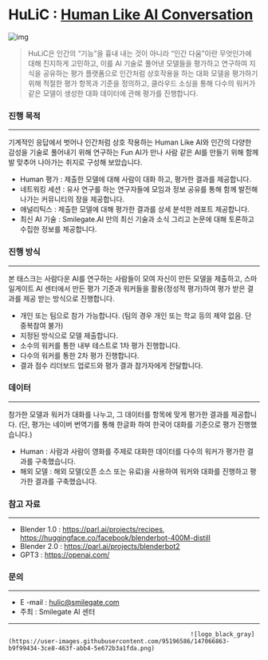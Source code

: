 # HuLiC : [Human Like AI Conversation](https://hulic.smilegate.net/) 

![img](https://user-images.githubusercontent.com/95196586/147039219-4568c0c3-2551-42ed-b150-cf9e88b91d19.jpg)


> HuLiC은 인간의 “기능”을 흉내 내는 것이 아니라 “인간 다움”이란 무엇인가에 대해 진지하게 고민하고, 이를 AI 기술로 풀어낸 모델들을 평가하고 연구하여 지식을 공유하는 평가 플랫폼으로
> 인간처럼 상호작용을 하는 대화 모델을 평가하기 위해 적절한 평가 항목과 기준을 정의하고, 클라우드 소싱을 통해 다수의 워커가 같은 모델이 생성한 대화 데이터에 관해 평가를 진행합니다.
### 진행 목적
***
기계적인 응답에서 벗어나 인간처럼 상호 작용하는 Human Like AI와 인간의 다양한 감성을 기술로 풀어내기 위해 연구하는 Fun AI가 만나 사람 같은 AI를 만들기 위해 함께 발 맞추어 나아가는 취지로 구성해 보았습니다. 

- Human 평가 : 제출한 모델에 대해 사람이 대화 하고, 평가한 결과를 제공합니다.
- 네트워킹 세션 : 유사 연구를 하는 연구자들에 모임과 정보 공유를 통해 함께 발전해 나가는 커뮤니티의 장을 제공합니다.
- 애널리틱스 : 제출한 모델에 대해 평가한 결과를 상세 분석한 레포트 제공합니다.
- 최신 AI 기술 : Smilegate.AI 만의 최신 기술과 소식 그리고 논문에 대해 토론하고 수집한 정보를 제공합니다.

### 진행 방식
***
본 태스크는 사람다운 AI를 연구하는 사람들이 모여 자신이 만든 모델을 제출하고, 스마일게이트 AI 센터에서 만든 평가 기준과 워커들을 활용(정성적 평가)하여 평가 받은 결과를 제공 받는 방식으로 진행합니다.
- 개인 또는 팀으로 참가 가능합니다. (팀의 경우 개인 또는 학교 등의 제약 없음. 단 중복참여 불가)
- 지정된 방식으로 모델 제출합니다.
- 소수의 워커를 통한 내부 테스트로 1차 평가 진행합니다.
- 다수의 워커를 통한 2차 평가 진행합니다.
- 결과 점수 리더보드 업로드와 평가 결과 참가자에게 전달합니다.

### 데이터
***
참가한 모델과 워커가 대화를 나누고, 그 데이터를 항목에 맞게 평가한 결과를 제공합니다.
(단, 평가는 네이버 번역기를 통해 한글화 하여 한국어 대화를 기준으로 평가 진행했습니다.)
- Human : 사람과 사람이 영화를 주제로 대화한 데이터를 다수의 워커가 평가한 결과를 구축했습니다.
- 해외 모델 : 해외 모델(오픈 소스 또는 유료)을 사용하여 워커와 대화를 진행하고 평가한 결과를 구축했습니다.

### 참고 자료
***
- Blender 1.0 : https://parl.ai/projects/recipes, https://huggingface.co/facebook/blenderbot-400M-distill
- Blender 2.0 : https://parl.ai/projects/blenderbot2
- GPT3 : https://openai.com/

### 문의
***
- E -mail : hulic@smilegate.com
- 주최 : Smilegate AI 센터
***


                                                       ![logo_black_gray](https://user-images.githubusercontent.com/95196586/147066863-b9f99434-3ce8-463f-abb4-5e672b3a1fda.png)


